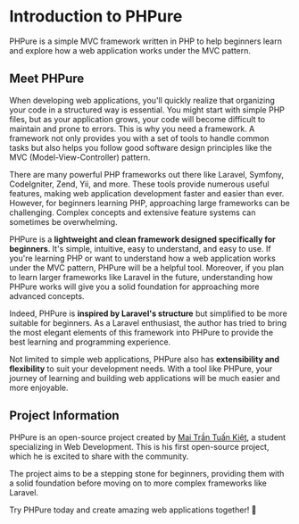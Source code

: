 # Introduction to PHPure

PHPure is a simple MVC framework written in PHP to help beginners learn and explore how a web application works under the MVC pattern.

## Meet PHPure

When developing web applications, you'll quickly realize that organizing your code in a structured way is essential. You might start with simple PHP files, but as your application grows, your code will become difficult to maintain and prone to errors. This is why you need a framework. A framework not only provides you with a set of tools to handle common tasks but also helps you follow good software design principles like the MVC (Model-View-Controller) pattern.

There are many powerful PHP frameworks out there like Laravel, Symfony, CodeIgniter, Zend, Yii, and more. These tools provide numerous useful features, making web application development faster and easier than ever. However, for beginners learning PHP, approaching large frameworks can be challenging. Complex concepts and extensive feature systems can sometimes be overwhelming.

PHPure is a **lightweight and clean framework designed specifically for beginners**. It's simple, intuitive, easy to understand, and easy to use. If you're learning PHP or want to understand how a web application works under the MVC pattern, PHPure will be a helpful tool. Moreover, if you plan to learn larger frameworks like Laravel in the future, understanding how PHPure works will give you a solid foundation for approaching more advanced concepts.

Indeed, PHPure is **inspired by Laravel's structure** but simplified to be more suitable for beginners. As a Laravel enthusiast, the author has tried to bring the most elegant elements of this framework into PHPure to provide the best learning and programming experience.

Not limited to simple web applications, PHPure also has **extensibility and flexibility** to suit your development needs. With a tool like PHPure, your journey of learning and building web applications will be much easier and more enjoyable.

## Project Information

PHPure is an open-source project created by [Mai Trần Tuấn Kiệt](https://github.com/mttk2004), a student specializing in Web Development. This is his first open-source project, which he is excited to share with the community.

The project aims to be a stepping stone for beginners, providing them with a solid foundation before moving on to more complex frameworks like Laravel.

Try PHPure today and create amazing web applications together! 🌟
